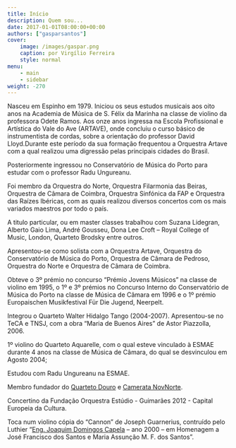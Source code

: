 ```yaml
---
title: Início
description: Quem sou...
date: 2017-01-01T08:00:00+00:00
authors: ["gasparsantos"]
cover: 
    image: /images/gaspar.png
    caption: por Virgílio Ferreira
    style: normal
menu: 
    - main
    - sidebar 
weight: -270
---
```

Nasceu em Espinho em 1979. Iniciou os seus estudos musicais aos oito anos na Academia de Música de S. Félix da Marinha na classe de violino da professora Odete Ramos.
Aos onze anos ingressa na Escola Profissional e Artística do Vale do Ave (ARTAVE), onde concluiu o curso básico de instrumentista de cordas, sobre a orientação do professor David Lloyd.Durante este período da sua formação frequentou a Orquestra Artave com a qual realizou uma digressão pelas principais cidades do Brasil.

Posteriormente ingressou no Conservatório de Música do Porto para estudar com o professor Radu Ungureanu.

Foi membro da Orquestra do Norte, Orquestra Filarmonia das Beiras, Orquestra de Câmara de Coimbra, Orquestra Sinfónica da FAP e Orquestra das Raízes Ibéricas, com as quais realizou diversos concertos com os mais variados maestros por todo o país.

A titulo particular, ou em master classes trabalhou com Suzana Lidegran, Alberto Gaio Lima, André Gousseu, Dona Lee Croft – Royal College of Music, London, Quarteto Brodsky entre outros.

Apresentou-se como solista com a Orquestra Artave, Orquestra do Conservatório de Música do Porto, Orquestra de Câmara de Pedroso, Orquestra do Norte e Orquestra de Câmara de Coimbra.

Obteve o 3º prémio no concurso “Prémio Jovens Músicos” na classe de violino em 1995, o 1º e 3º prémios no Concurso Interno do Conservatório de Música do Porto na classe de Música de Câmara em 1996 e o 1º prémio Europaischen Musikfestival Für Die Jugend, Neerpelt.

Integrou o Quarteto Walter Hidalgo Tango (2004-2007). Apresentou-se no TeCA e TNSJ, com a obra “Maria de Buenos Aires” de Astor Piazzolla, 2006.

1º violino do Quarteto Aquarelle, com o qual esteve vinculado à ESMAE durante 4 anos na classe de Música de Câmara, do qual se desvinculou em Agosto 2004;

Estudou com Radu Ungureanu na ESMAE.

Membro fundador do [Quarteto Douro] e [Camerata NovNorte].

Concertino da Fundação Orquestra Estúdio - Guimarães 2012 - Capital Europeia da Cultura.

Toca num violino cópia do “Cannon” de Joseph Guarnerius, contruído pelo Luthier “[Eng. Joaquim Domingos Capela] – ano 2000 – em Homenagem a José Francisco dos Santos e Maria Assunção M. F. dos Santos”.



[Quarteto Douro]: https://www.quartetodouro.eu/
[Camerata NovNorte]: https://www.cameratanovnorte.eu/
[Eng. Joaquim Domingos Capela]: /o-meu-violino
[eu]: /images/gaspar.png

